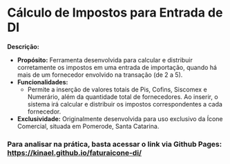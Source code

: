 # Cálculo de Impostos para Entrada de DI

**Descrição:**
- **Propósito:** Ferramenta desenvolvida para calcular e distribuir corretamente os impostos em uma entrada de importação, quando há mais de um fornecedor envolvido na transação (de 2 a 5).
- **Funcionalidades:** 
  - Permite a inserção de valores totais de Pis, Cofins, Siscomex e Numerário, além da quantidade total de fornecedores. Ao inserir, o sistema irá calcular e distribuir os impostos correspondentes a cada fornecedor.
- **Exclusividade:** Originalmente desenvolvida para uso exclusivo da Ícone Comercial, situada em Pomerode, Santa Catarina.

### Para analisar na prática, basta acessar o link via Github Pages: https://kinael.github.io/faturaicone-di/

